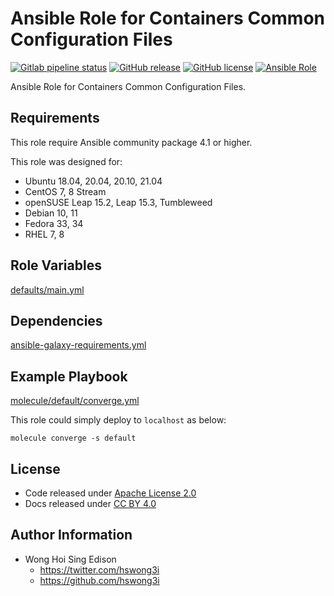 # Ansible Role for Containers Common Configuration Files

[![Gitlab pipeline status](https://img.shields.io/gitlab/pipeline/alvistack/ansible-role-containers_common/master)](https://gitlab.com/alvistack/ansible-role-containers_common/-/pipelines)
[![GitHub release](https://img.shields.io/github/release/alvistack/ansible-role-containers_common.svg)](https://github.com/alvistack/ansible-role-containers_common/releases)
[![GitHub license](https://img.shields.io/github/license/alvistack/ansible-role-containers_common.svg)](https://github.com/alvistack/ansible-role-containers_common/blob/master/LICENSE)
[![Ansible Role](https://img.shields.io/badge/galaxy-alvistack.containers_common-blue.svg)](https://galaxy.ansible.com/alvistack/containers_common)

Ansible Role for Containers Common Configuration Files.

## Requirements

This role require Ansible community package 4.1 or higher.

This role was designed for:

  - Ubuntu 18.04, 20.04, 20.10, 21.04
  - CentOS 7, 8 Stream
  - openSUSE Leap 15.2, Leap 15.3, Tumbleweed
  - Debian 10, 11
  - Fedora 33, 34
  - RHEL 7, 8

## Role Variables

[defaults/main.yml](defaults/main.yml)

## Dependencies

[ansible-galaxy-requirements.yml](ansible-galaxy-requirements.yml)

## Example Playbook

[molecule/default/converge.yml](molecule/default/converge.yml)

This role could simply deploy to `localhost` as below:

    molecule converge -s default

## License

  - Code released under [Apache License 2.0](LICENSE)
  - Docs released under [CC BY 4.0](http://creativecommons.org/licenses/by/4.0/)

## Author Information

  - Wong Hoi Sing Edison
      - <https://twitter.com/hswong3i>
      - <https://github.com/hswong3i>
